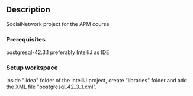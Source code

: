 ## Description 

SocialNetwork project for the APM course

### Prerequisites
postgresql-42.3.1
preferably IntelliJ as IDE
### Setup workspace
inside ".idea" folder of the intelliJ project, create "libraries" folder and add the XML file "postgresql_42_3_1.xml".